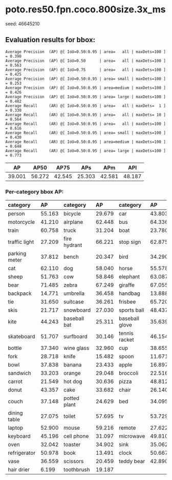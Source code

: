 # poto.res50.fpn.coco.800size.3x_ms  

seed: 46645210

## Evaluation results for bbox:  

```  
Average Precision  (AP) @[ IoU=0.50:0.95 | area=   all | maxDets=100 ] = 0.390
Average Precision  (AP) @[ IoU=0.50      | area=   all | maxDets=100 ] = 0.563
Average Precision  (AP) @[ IoU=0.75      | area=   all | maxDets=100 ] = 0.425
Average Precision  (AP) @[ IoU=0.50:0.95 | area= small | maxDets=100 ] = 0.253
Average Precision  (AP) @[ IoU=0.50:0.95 | area=medium | maxDets=100 ] = 0.426
Average Precision  (AP) @[ IoU=0.50:0.95 | area= large | maxDets=100 ] = 0.482
Average Recall     (AR) @[ IoU=0.50:0.95 | area=   all | maxDets=  1 ] = 0.330
Average Recall     (AR) @[ IoU=0.50:0.95 | area=   all | maxDets= 10 ] = 0.564
Average Recall     (AR) @[ IoU=0.50:0.95 | area=   all | maxDets=100 ] = 0.616
Average Recall     (AR) @[ IoU=0.50:0.95 | area= small | maxDets=100 ] = 0.430
Average Recall     (AR) @[ IoU=0.50:0.95 | area=medium | maxDets=100 ] = 0.648
Average Recall     (AR) @[ IoU=0.50:0.95 | area= large | maxDets=100 ] = 0.773
```  
|   AP   |  AP50  |  AP75  |  APs   |  APm   |  APl   |  
|:------:|:------:|:------:|:------:|:------:|:------:|  
| 39.001 | 56.272 | 42.545 | 25.303 | 42.581 | 48.187 |

### Per-category bbox AP:  

| category      | AP     | category     | AP     | category       | AP     |  
|:--------------|:-------|:-------------|:-------|:---------------|:-------|  
| person        | 55.163 | bicycle      | 29.679 | car            | 43.803 |  
| motorcycle    | 41.210 | airplane     | 62.448 | bus            | 64.336 |  
| train         | 60.758 | truck        | 31.204 | boat           | 23.780 |  
| traffic light | 27.209 | fire hydrant | 66.221 | stop sign      | 62.875 |  
| parking meter | 37.812 | bench        | 20.347 | bird           | 34.290 |  
| cat           | 62.110 | dog          | 58.040 | horse          | 55.578 |  
| sheep         | 51.763 | cow          | 58.846 | elephant       | 63.087 |  
| bear          | 71.485 | zebra        | 67.249 | giraffe        | 67.055 |  
| backpack      | 14.771 | umbrella     | 36.458 | handbag        | 13.888 |  
| tie           | 31.650 | suitcase     | 36.261 | frisbee        | 65.720 |  
| skis          | 21.717 | snowboard    | 27.030 | sports ball    | 48.437 |  
| kite          | 44.243 | baseball bat | 25.311 | baseball glove | 35.639 |  
| skateboard    | 51.707 | surfboard    | 30.146 | tennis racket  | 46.154 |  
| bottle        | 37.340 | wine glass   | 32.960 | cup            | 38.655 |  
| fork          | 28.718 | knife        | 15.482 | spoon          | 11.671 |  
| bowl          | 37.838 | banana       | 23.433 | apple          | 16.897 |  
| sandwich      | 33.203 | orange       | 29.048 | broccoli       | 22.516 |  
| carrot        | 21.549 | hot dog      | 30.636 | pizza          | 48.812 |  
| donut         | 43.357 | cake         | 33.682 | chair          | 26.140 |  
| couch         | 37.148 | potted plant | 24.629 | bed            | 34.095 |  
| dining table  | 27.075 | toilet       | 57.695 | tv             | 53.729 |  
| laptop        | 52.900 | mouse        | 59.216 | remote         | 27.622 |  
| keyboard      | 45.196 | cell phone   | 31.097 | microwave      | 49.810 |  
| oven          | 32.042 | toaster      | 34.902 | sink           | 35.062 |  
| refrigerator  | 50.978 | book         | 13.491 | clock          | 50.667 |  
| vase          | 36.559 | scissors     | 20.459 | teddy bear     | 42.890 |  
| hair drier    | 6.199  | toothbrush   | 19.187 |                |        |

